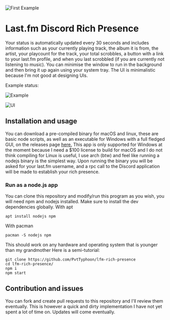 ![First Example](https://i.imgur.com/yT17xpS.png)

# Last.fm Discord Rich Presence

Your status is automatically updated every 30 seconds and includes information such as your currently playing track, the album it is from, the artist, your playcount for the track, your total scrobbles, a button with a link to your last.fm profile, and when you last scrobbled (if you are currently not listening to music).
You can minimise the window to run in the background and then bring it up again using your system tray.
The UI is minimalistic because I'm not good at designing UIs.

Example status:

![Example](https://i.imgur.com/GhWfiUu.gif)

![UI](https://i.imgur.com/AcEo3gp.png)

## Installation and usage

You can download a pre-compiled binary for macOS and linux, these are basic node scripts, as well as an executable for Windows with a full fledged GUI, on the releases page [here.](https://github.com/PvtTyphoon/lfm-rich-presence/releases)
This app is only supported for Windows at the moment because I need a $100 license to build for macOS and I do not think compiling for Linux is useful, I use arch (btw) and feel like running a nodejs binary is the simplest way.
Upon running the binary you will be asked for your last.fm username, and a rpc call to the Discord application will be made to establish your rich presence.

### Run as a node.js app

You can clone this repository and modify/run this program as you wish, you will need npm and nodejs installed. Make sure to install the dev dependencies globally.
With apt

```
apt install nodejs npm
```

With pacman

```
pacman -S nodejs npm
```

This should work on any hardware and operating system that is younger than my grandmother Here is a semi-tutorial:

```
git clone https://github.com/PvtTyphoon/lfm-rich-presence
cd lfm-rich-presence/
npm i
npm start
```

## Contribution and issues

You can fork and create pull requests to this repository and I'll review them eventually. This is however a quick and dirty implementation I have not yet spent a lot of time on. Updates will come eventually.
